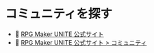 # コミュニティを探す

* 📖 [RPG Maker UNITE 公式サイト](https://rpgmakerunite.com/)
* 📖 [RPG Maker UNITE 公式サイト > コミュニティ](https://support.rpgmakerunite.com/hc/ja/community/topics)
